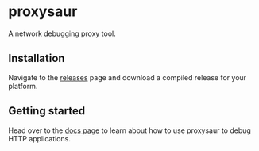 # proxysaur

A network debugging proxy tool.

## Installation

Navigate to the [releases](https://github.com/pmalmgren/proxysaur/releases) page and download a compiled release for your platform.

## Getting started

Head over to the [docs page](https://proxysaur.us/) to learn about how to use proxysaur to debug HTTP applications.
